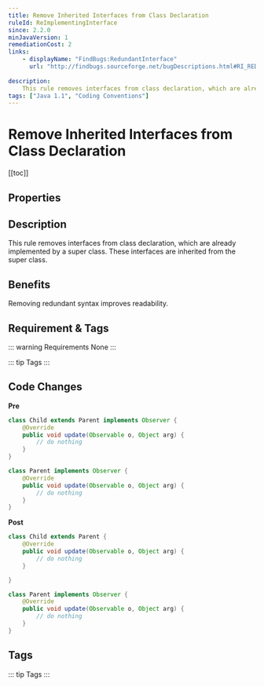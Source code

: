 ```yaml
---
title: Remove Inherited Interfaces from Class Declaration
ruleId: ReImplementingInterface
since: 2.2.0
minJavaVersion: 1
remediationCost: 2
links:
    - displayName: "FindBugs:RedundantInterface"
      url: "http://findbugs.sourceforge.net/bugDescriptions.html#RI_REDUNDANT_INTERFACES"
    
description:
    This rule removes interfaces from class declaration, which are already implemented by a super class. These interfaces are inherited from the super class.
tags: ["Java 1.1", "Coding Conventions"]
---
```


# Remove Inherited Interfaces from Class Declaration

[[toc]]

## Properties

<RuleProperties />


## Description
This rule removes interfaces from class declaration, which are already implemented by a super class.
These interfaces are inherited from the super class.

## Benefits

Removing redundant syntax improves readability.

## Requirement & Tags

::: warning Requirements
None
:::

::: tip Tags
<TagLinks />
:::

## Code Changes

__Pre__
```java
class Child extends Parent implements Observer {
	@Override
	public void update(Observable o, Object arg) {
		// do nothing
	}
}

class Parent implements Observer {
	@Override
	public void update(Observable o, Object arg) {
		// do nothing
	}
}
```

__Post__
```java
class Child extends Parent {
	@Override
	public void update(Observable o, Object arg) {
		// do nothing
	}

}

class Parent implements Observer {
	@Override
	public void update(Observable o, Object arg) {
		// do nothing
	}
}
```

<VersionNotice />


## Tags

::: tip Tags
<TagLinks />
:::